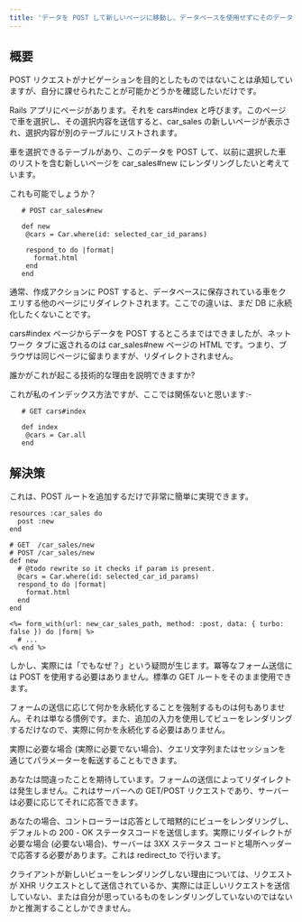```yaml
---
title: 'データを POST して新しいページに移動し、データベースを使用せずにそのデータを Rails に保存しますか?'
---
```


## 概要
POST リクエストがナビゲーションを目的としたものではないことは承知していますが、自分に課せられたことが可能かどうかを確認したいだけです。

Rails アプリにページがあります。それを cars#index と呼びます。このページで車を選択し、その選択内容を送信すると、car_sales の新しいページが表示され、選択内容が別のテーブルにリストされます。

車を選択できるテーブルがあり、このデータを POST して、以前に選択した車のリストを含む新しいページを car_sales#new にレンダリングしたいと考えています。

これも可能でしょうか？

```
   # POST car_sales#new

   def new
    @cars = Car.where(id: selected_car_id_params)

    respond_to do |format|
      format.html
    end
   end

```
通常、作成アクションに POST すると、データベースに保存されている車をクエリする他のページにリダイレクトされます。ここでの違いは、まだ DB に永続化したくないことです。

cars#index ページからデータを POST するところまではできましたが、ネットワーク タブに返されるのは car_sales#new ページの HTML です。つまり、ブラウザは同じページに留まりますが、リダイレクトされません。

誰かがこれが起こる技術的な理由を説明できますか?

これが私のインデックス方法ですが、ここでは関係ないと思います:-

```
   # GET cars#index

   def index
    @cars = Car.all
   end

```
## 解決策
これは、POST ルートを追加するだけで非常に簡単に実現できます。

```
resources :car_sales do
  post :new
end

```
```
# GET  /car_sales/new
# POST /car_sales/new
def new
  # @todo rewrite so it checks if param is present.
  @cars = Car.where(id: selected_car_id_params)
  respond_to do |format|
    format.html
  end
end

```
```
<%= form_with(url: new_car_sales_path, method: :post, data: { turbo: false }) do |form| %>
  # ...
<% end %>

```
しかし、実際には「でもなぜ？」という疑問が生じます。冪等なフォーム送信には POST を使用する必要はありません。標準の GET ルートをそのまま使用できます。

フォームの送信に応じて何かを永続化することを強制するものは何もありません。それは単なる慣例です。また、追加の入力を使用してビューをレンダリングするだけなので、実際に何かを永続化する必要はありません。

実際に必要な場合 (実際に必要でない場合)、クエリ文字列またはセッションを通じてパラメーターを転送することもできます。

あなたは間違ったことを期待しています。フォームの送信によってリダイレクトは発生しません。これはサーバーへの GET/POST リクエストであり、サーバーは必要に応じてそれに応答できます。

あなたの場合、コントローラーは応答として暗黙的にビューをレンダリングし、デフォルトの 200 - OK ステータスコードを送信します。実際にリダイレクトが必要な場合 (必要ない場合)、サーバーは 3XX ステータス コードと場所ヘッダーで応答する必要があります。これは redirect_to で行います。

クライアントが新しいビューをレンダリングしない理由については、リクエストが XHR リクエストとして送信されているか、実際には正しいリクエストを送信していない、または自分が思っているものをレンダリングしていないのではないかと推測することしかできません。

